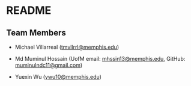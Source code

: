 # README

## Team Members

- Michael Villarreal (tmvllrrl@memphis.edu)

- Md Muminul Hossain (UofM email: mhssin13@memphis.edu, GitHub: muminulndc11@gmail.com)

- Yuexin Wu (ywu10@memphis.edu)
